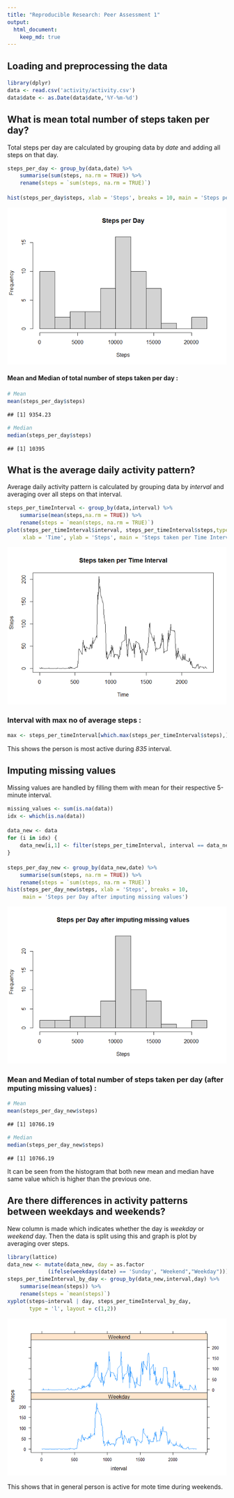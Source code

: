 ```yaml
---
title: "Reproducible Research: Peer Assessment 1"
output: 
  html_document:
    keep_md: true
---
```



## Loading and preprocessing the data


```r
library(dplyr)
data <- read.csv('activity/activity.csv')
data$date <- as.Date(data$date,'%Y-%m-%d')
```

## What is mean total number of steps taken per day?
Total steps per day are calculated by grouping data by *date* and adding all 
steps on that day.


```r
steps_per_day <- group_by(data,date) %>%
    summarise(sum(steps, na.rm = TRUE)) %>%
    rename(steps = `sum(steps, na.rm = TRUE)`)

hist(steps_per_day$steps, xlab = 'Steps', breaks = 10, main = 'Steps per Day')
```

![](PA1_template_files/figure-html/steps_per_day-1.png)<!-- -->
  
#### Mean and Median of total number of steps taken per day :

```r
# Mean
mean(steps_per_day$steps)
```

```
## [1] 9354.23
```

```r
# Median
median(steps_per_day$steps)
```

```
## [1] 10395
```

## What is the average daily activity pattern?

Average daily activity pattern is calculated by grouping data by *interval* and 
averaging over all steps on that interval.

```r
steps_per_timeInterval <- group_by(data,interval) %>%
    summarise(mean(steps,na.rm = TRUE)) %>%
    rename(steps = `mean(steps, na.rm = TRUE)`)
plot(steps_per_timeInterval$interval, steps_per_timeInterval$steps,type = 'l',
     xlab = 'Time', ylab = 'Steps', main = 'Steps taken per Time Interval')
```

![](PA1_template_files/figure-html/unnamed-chunk-2-1.png)<!-- -->
  
### Interval with max no of average steps :

```r
max <- steps_per_timeInterval[which.max(steps_per_timeInterval$steps),][[1]]
```
This shows the person is most active during *835* interval.

## Imputing missing values
Missing values are handled by filling them with mean for their respective 
5-minute interval. 


```r
missing_values <- sum(is.na(data))
idx <- which(is.na(data))

data_new <- data
for (i in idx) {
    data_new[i,1] <- filter(steps_per_timeInterval, interval == data_new[i,3])$steps
}

steps_per_day_new <- group_by(data_new,date) %>%
    summarise(sum(steps, na.rm = TRUE)) %>%
    rename(steps = `sum(steps, na.rm = TRUE)`)
hist(steps_per_day_new$steps, xlab = 'Steps', breaks = 10,
     main = 'Steps per Day after imputing missing values')
```

![](PA1_template_files/figure-html/unnamed-chunk-4-1.png)<!-- -->
  
### Mean and Median of total number of steps taken per day (after mputing missing values) :

```r
# Mean
mean(steps_per_day_new$steps)
```

```
## [1] 10766.19
```

```r
# Median
median(steps_per_day_new$steps)
```

```
## [1] 10766.19
```
It can be seen from the histogram that both  new mean and median have same value which is higher than the previous one.

## Are there differences in activity patterns between weekdays and weekends?
New column is made which indicates whether the day is *weekday* or *weekend* day. Then the data is split using this and graph is plot by averaging over steps.


```r
library(lattice)
data_new <- mutate(data_new, day = as.factor
             (ifelse(weekdays(date) == 'Sunday', "Weekend","Weekday")))
steps_per_timeInterval_by_day <- group_by(data_new,interval,day) %>%
    summarise(mean(steps)) %>%
    rename(steps = `mean(steps)`)
xyplot(steps~interval | day, steps_per_timeInterval_by_day,
       type = 'l', layout = c(1,2))
```

![](PA1_template_files/figure-html/unnamed-chunk-6-1.png)<!-- -->
  
This shows that in general person is active for mote time during weekends.

